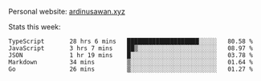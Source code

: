 Personal website: [ardinusawan.xyz](https://ardinusawan.xyz)

Stats this week:
<!--START_SECTION:waka-->

```text
TypeScript       28 hrs 6 mins   ████████████████████░░░░░   80.58 %
JavaScript       3 hrs 7 mins    ██▒░░░░░░░░░░░░░░░░░░░░░░   08.97 %
JSON             1 hr 19 mins    █░░░░░░░░░░░░░░░░░░░░░░░░   03.78 %
Markdown         34 mins         ▒░░░░░░░░░░░░░░░░░░░░░░░░   01.64 %
Go               26 mins         ▒░░░░░░░░░░░░░░░░░░░░░░░░   01.27 %
```

<!--END_SECTION:waka-->
